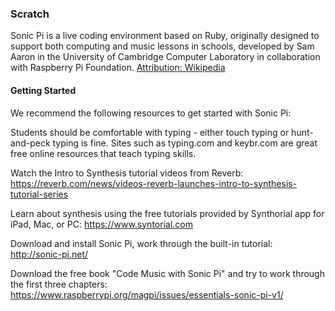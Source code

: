 ### Scratch

Sonic Pi is a live coding environment based on Ruby, originally designed to support both computing and music lessons in schools, developed by Sam Aaron in the University of Cambridge Computer Laboratory in collaboration with Raspberry Pi Foundation. 
[Attribution: Wikipedia](https://en.wikipedia.org/wiki/Sonic_Pi)

#### Getting Started  
We recommend the following resources to get started with Sonic Pi:

Students should be comfortable with typing - either touch typing or hunt-and-peck typing is fine. 
Sites such as typing.com and keybr.com are great free online resources that teach typing skills.

Watch the Intro to Synthesis tutorial videos from Reverb:
https://reverb.com/news/videos-reverb-launches-intro-to-synthesis-tutorial-series

Learn about synthesis using the free tutorials provided by Synthorial app for iPad, Mac, or PC:
https://www.syntorial.com

Download and install Sonic Pi, work through the built-in tutorial:
http://sonic-pi.net/

Download the free book "Code Music with Sonic Pi" and try to work through the first three chapters:
https://www.raspberrypi.org/magpi/issues/essentials-sonic-pi-v1/



